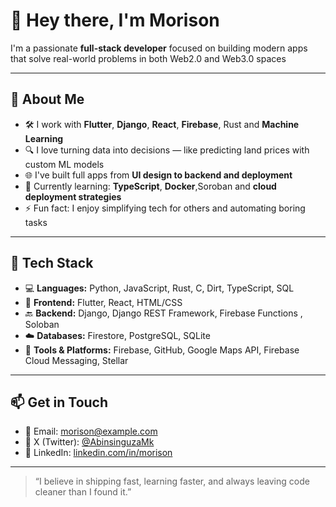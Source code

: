 # 👋 Hey there, I'm Morison

I'm a passionate **full-stack developer** focused on building modern apps that solve real-world problems in both Web2.0 and Web3.0 spaces

---

## 🚀 About Me

- 🛠️ I work with **Flutter**, **Django**, **React**, **Firebase**, Rust and **Machine Learning**
- 🔍 I love turning data into decisions — like predicting land prices with custom ML models
- 🌐 I've built full apps from **UI design to backend and deployment**
- 🌱 Currently learning: **TypeScript**, **Docker**,Soroban  and **cloud deployment strategies**
- ⚡ Fun fact: I enjoy simplifying tech for others and automating boring tasks

---

## 🧰 Tech Stack

- 💻 **Languages:** Python, JavaScript, Rust, C, Dirt, TypeScript, SQL  
- 🧱 **Frontend:** Flutter, React, HTML/CSS  
- 🔙 **Backend:** Django, Django REST Framework, Firebase Functions , Soloban 
- ☁️ **Databases:** Firestore, PostgreSQL, SQLite  
- 🔧 **Tools & Platforms:** Firebase, GitHub, Google Maps API, Firebase Cloud Messaging, Stellar  

---


## 📫 Get in Touch

- 📧 Email: morison@example.com  
- 🔗 X (Twitter): [@AbinsinguzaMk](https://x.com/AbinsinguzaMk)  
- 🔗 LinkedIn: [linkedin.com/in/morison](linkedin.com/in/morison-abinsinguza-27945737b)

---

> “I believe in shipping fast, learning faster, and always leaving code cleaner than I found it.”

